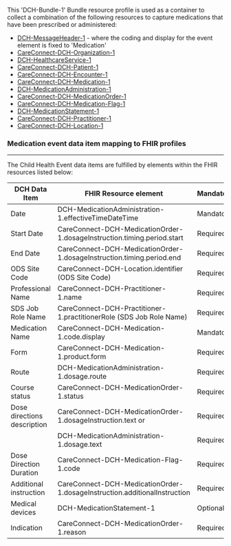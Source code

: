 This 'DCH-Bundle-1' Bundle resource profile is used as a container to collect a combination of the following resources to capture medications that have been prescribed or administered:

- [DCH-MessageHeader-1] - where the coding and display for the event element is fixed to 'Medication'
- [CareConnect-DCH-Organization-1]
- [DCH-HealthcareService-1]
- [CareConnect-DCH-Patient-1]
- [CareConnect-DCH-Encounter-1]
- [CareConnect-DCH-Medication-1]
- [DCH-MedicationAdministration-1]
- [CareConnect-DCH-MedicationOrder-1]
- [CareConnect-DCH-Medication-Flag-1]
- [DCH-MedicationStatement-1]
- [CareConnect-DCH-Practitioner-1]
- [CareConnect-DCH-Location-1]

### Medication event data item mapping to FHIR profiles ###
----------
The Child Health Event data items are fulfilled by elements within the FHIR resources listed below:

| DCH Data Item               | FHIR Resource element                                                     | Mandatory/Required/Optional |
|-----------------------------|---------------------------------------------------------------------------|-----------------------------|
| Date                        | DCH-MedicationAdministration-1.effectiveTimeDateTime                      | Mandatory                   |
| Start Date                  | CareConnect-DCH-MedicationOrder-1.dosageInstruction.timing.period.start   | Required                    |
| End Date                    | CareConnect-DCH-MedicationOrder-1.dosageInstruction.timing.period.end     | Required                    |
| ODS Site Code               | CareConnect-DCH-Location.identifier (ODS Site Code)                       | Required                    |
| Professional Name           | CareConnect-DCH-Practitioner-1.name                                       | Required                    |
| SDS Job Role Name           | CareConnect-DCH-Practitioner-1.practitionerRole (SDS Job Role Name)       | Required                    |
| Medication Name             | CareConnect-DCH-Medication-1.code.display                                 | Mandatory                   |
| Form                        | CareConnect-DCH-Medication-1.product.form                                 | Required                    |
| Route                       | DCH-MedicationAdministration-1.dosage.route                               | Required                    |
| Course status               | CareConnect-DCH-MedicationOrder-1.status                                  | Required                    |
| Dose directions description | CareConnect-DCH-MedicationOrder-1.dosageInstruction.text or               | Required                    |
|                             | DCH-MedicationAdministration-1.dosage.text                                | Required                    |
| Dose Direction Duration     | CareConnect-DCH-Medication-Flag-1.code                                    | Required                    |
| Additional instruction      | CareConnect-DCH-MedicationOrder-1.dosageInstruction.additionalInstruction | Required                    |
| Medical devices             | DCH-MedicationStatement-1                                                 | Optional                    |
| Indication                  | CareConnect-DCH-MedicationOrder-1.reason                                  | Required                    |                                                                                             

[DCH-MessageHeader-1]:dch-medications-messageheader-1.html
[CareConnect-DCH-Organization-1]:careconnect-dch-organization-1.html
[CareConnect-DCH-Patient-1]:careconnect-dch-patient-1.html
[CareConnect-DCH-Encounter-1]:careconnect-dch-encounter-1.html
[CareConnect-DCH-Practitioner-1]:careconnect-dch-practitioner-1.html
[CareConnect-DCH-Location-1]:careconnect-dch-location-1.html
[CareConnect-DCH-MedicationOrder-1]:careconnect-dch-medicationorder-1.html
[DCH-MedicationStatement-1]:dch-medicationstatement-1.html
[CareConnect-DCH-Medication-1]:careconnect-dch-medication-1.html
[CareConnect-DCH-Medication-Flag-1]:careconnect-dch-medication-flag-1.html
[DCH-HealthcareService-1]:dch-healthcareservice-1.html
[DCH-MedicationAdministration-1]:dch-medicationadministration-1.html